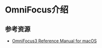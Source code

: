 # OmniFocus介绍

<!--ts-->


<!-- Created by https://github.com/ekalinin/github-markdown-toc -->
<!-- Added by: runner, at: Sun Nov 27 15:02:31 UTC 2022 -->

<!--te-->

## 参考资源

- [OmniFocus3 Reference Manual for macOS](https://support.omnigroup.com/documentation/omnifocus/mac/3.12/en/)